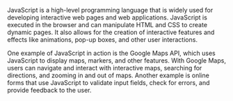 

JavaScript is a high-level programming language that is widely used for developing interactive web pages and web applications. JavaScript is executed in the browser and can manipulate HTML and CSS to create dynamic pages. It also allows for the creation of interactive features and effects like animations, pop-up boxes, and other user interactions.

One example of JavaScript in action is the Google Maps API, which uses JavaScript to display maps, markers, and other features. With Google Maps, users can navigate and interact with interactive maps, searching for directions, and zooming in and out of maps. Another example is online forms that use JavaScript to validate input fields, check for errors, and provide feedback to the user.